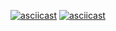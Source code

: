 [![asciicast](https://asciinema.org/a/4euJEwThRXIwVLMD1Oxl9Pag1.png)](https://asciinema.org/a/4euJEwThRXIwVLMD1Oxl9Pag1)
[![asciicast](https://asciinema.org/a/ruCJEmavDy8HbNlj0EswHLVoR.png)](https://asciinema.org/a/ruCJEmavDy8HbNlj0EswHLVoR)